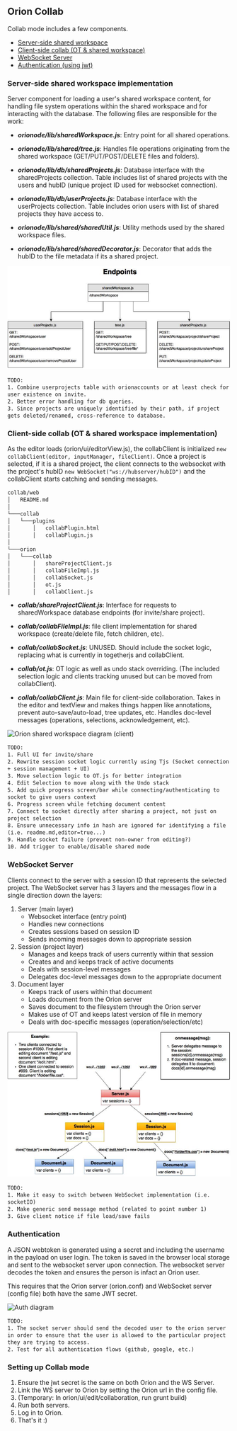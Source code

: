 ## Orion Collab

Collab mode includes a few components.
* [Server-side shared workspace][shared workspace]
* [Client-side collab (OT & shared workspace)][client side]
* [WebSocket Server][websocket server]
* [Authentication (using jwt)][auth]

### <a name="sw-section"></a>Server-side shared workspace implementation
Server component for loading a user's shared workspace content, for handling file system operations within the shared workspace and for interacting with the database. The following files are responsible for the work:

- 	***orionode/lib/sharedWorkspace.js***: Entry point for all shared operations.


- 	***orionode/lib/shared/tree.js***: Handles file operations originating from the shared workspace (GET/PUT/POST/DELETE files and folders).


- 	***orionode/lib/db/sharedProjects.js***: Database interface with the sharedProjects collection. Table includes list of shared projects with the users and hubID (unique project ID used for websocket connection).


- 	***orionode/lib/db/userProjects.js***: Database interface with the userProjects collection. Table includes orion users with list of shared projects they have access to.


- 	***orionode/lib/shared/sharedUtil.js***: Utility methods used by the shared workspace files.  


- 	***orionode/lib/shared/sharedDecorator.js***: Decorator that adds the hubID to the file metadata if its a shared project.

![Orion shared workspace diagram (server)](./img/shared_workspace_server.jpg)

	TODO:
    1. Combine userprojects table with orionaccounts or at least check for user existence on invite.
    2. Better error handling for db queries.
    3. Since projects are uniquely identified by their path, if project gets deleted/renamed, cross-reference to database.

### <a name="cs-section"></a>Client-side collab (OT & shared workspace implementation)
As the editor loads (orion/ui/editorView.js), the collabClient is initialized ```new collabClient(editor, inputManager, fileClient)```. Once a project is selected, if it is a shared project, the client connects to the websocket with the project's hubID ```new WebSocket("ws://hubserver/hubID")``` and the collabClient starts catching and sending messages.

```
collab/web
│   README.md  
│   
└───collab
│   └───plugins
│       │   collabPlugin.html
│       │   collabPlugin.js
│
└───orion
│   └───collab
│		│   shareProjectClient.js
│   	│   collabFileImpl.js
│   	│	collabSocket.js
│   	│	ot.js
│   	│	collabClient.js

```

- 	***collab/shareProjectClient.js***: Interface for requests to sharedWorkspace database endpoints (for invite/share project).


- 	***collab/collabFileImpl.js***: file client implementation for shared workspace (create/delete file, fetch children, etc).


- 	***collab/collabSocket.js***: UNUSED. Should include the socket logic, replacing what is currently in togetherjs and collabClient.


- 	***collab/ot.js***: OT logic as well as undo stack overriding. (The included selection logic and clients tracking unused but can be moved from collabClient).


- ***collab/collabClient.js***: Main file for client-side collaboration. Takes in the editor and textView and makes things happen like annotations, prevent auto-save/auto-load, tree updates, etc. Handles doc-level messages (operations, selections, acknowledgement, etc).

![Orion shared workspace diagram (client)]()

	TODO: 
    1. Full UI for invite/share
    2. Rewrite session socket logic currently using Tjs (Socket connection + session management + UI)
    3. Move selection logic to OT.js for better integration
    4. Edit Selection to move along with the Undo stack
    5. Add quick progress screen/bar while connecting/authenticating to socket to give users context
    6. Progress screen while fetching document content
    7. Connect to socket directly after sharing a project, not just on project selection
    8. Ensure unnecessary info in hash are ignored for identifying a file (i.e. readme.md,editor=true...)
    9. Handle socket failure (prevent non-owner from editing?)
    10. Add trigger to enable/disable shared mode

### <a name="ws-section"></a>WebSocket Server
Clients connect to the server with a session ID that represents the selected project. The WebSocket server has 3 layers and the messages flow in a single direction down the layers:

1. Server (main layer)
	* Websocket interface (entry point)
	* Handles new connections
	* Creates sessions based on session ID
	* Sends incoming messages down to appropriate session
2. Session (project layer)
	* Manages and keeps track of users currently within that session
	* Creates and and keeps track of active documents
	* Deals with session-level messages
	* Delegates doc-level messages down to the appropriate document
3. Document layer
	* Keeps track of users within that document
	* Loads document from the Orion server
	* Saves document to the filesystem through the Orion server
	* Makes use of OT and keeps latest version of file in memory
	* Deals with doc-specific messages (operation/selection/etc)

![WebSocket example diagram](./img/hub_server.jpg)

	TODO: 
    1. Make it easy to switch between WebSocket implementation (i.e. socketIO)
    2. Make generic send message method (related to point number 1)
    3. Give client notice if file load/save fails

### <a name="auth-section"></a>Authentication
A JSON webtoken is generated using a secret and including the username in the payload on user login. The token is saved in the browser local storage and sent to the websocket server upon connection. The websocket server decodes the token and ensures the person is infact an Orion user.
    
This requires that the Orion server (orion.conf) and WebSocket server (config file) both have the same JWT secret.

![Auth diagram](./img/Auth_diagram.png)

	TODO: 
    1. The socket server should send the decoded user to the orion server in order to ensure that the user is allowed to the particular project they are trying to access.
    2. Test for all authentication flows (github, google, etc.) 

### Setting up Collab mode
1. Ensure the jwt secret is the same on both Orion and the WS Server.
2. Link the WS server to Orion by setting the Orion url in the config file.
3. (Temporary: In orion/ui/edit/collaboration, run grunt build)
4. Run both servers.
5. Log in to Orion.
6. That's it :)

[shared workspace]: #sw-section
[client side]: #cs-section
[websocket server]: #ws-section
[auth]: #auth-section
